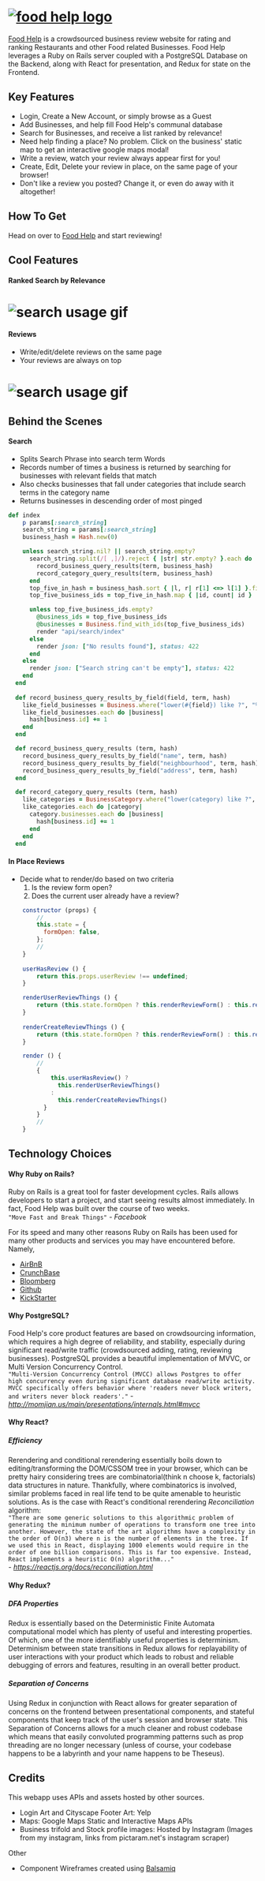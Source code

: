 # [![food help logo](https://github.com/brtsai/food-help/blob/master/documentation/assets/logo/logo.png)](https://food-help.herokuapp.com/#/)

[Food Help](https://food-help.herokuapp.com/#/) is a crowdsourced business review website for rating and ranking Restaurants and other Food related Businesses. Food Help leverages a Ruby on Rails server coupled with a PostgreSQL Database on the Backend, along with React for presentation, and Redux for state on the Frontend.

## Key Features

*   Login, Create a New Account, or simply browse as a Guest
*   Add Businesses, and help fill Food Help's communal database
*   Search for Businesses, and receive a list ranked by relevance!
*   Need help finding a place? No problem. Click on the business' static map to get an interactive google maps modal!
*   Write a review, watch your review always appear first for you!
*   Create, Edit, Delete your review in place, on the same page of your browser!
*   Don't like a review you posted? Change it, or even do away with it altogether!

## How To Get

Head on over to [Food Help](https://food-help.herokuapp.com/#/) and start reviewing!

## Cool Features

#### Ranked Search by Relevance

# ![search usage gif](https://github.com/brtsai/food-help/blob/master/documentation/assets/usage-gifs/search-usage.gif)

#### Reviews

*   Write/edit/delete reviews on the same page
*   Your reviews are always on top
# ![search usage gif](https://github.com/brtsai/food-help/blob/master/documentation/assets/usage-gifs/reviews-usage.gif)

## Behind the Scenes

#### Search

*   Splits Search Phrase into search term Words
*   Records number of times a business is returned by searching for businesses with relevant fields that match
*   Also checks businesses that fall under categories that include search terms in the category name
*   Returns businesses in descending order of most pinged

```ruby
def index
    p params[:search_string]
    search_string = params[:search_string]
    business_hash = Hash.new(0)

    unless search_string.nil? || search_string.empty?
      search_string.split(/[ ,]/).reject { |str| str.empty? }.each do |term|
        record_business_query_results(term, business_hash)
        record_category_query_results(term, business_hash)
      end
      top_five_in_hash = business_hash.sort { |l, r| r[1] <=> l[1] }.first(5)
      top_five_business_ids = top_five_in_hash.map { |id, count| id }

      unless top_five_business_ids.empty?
        @business_ids = top_five_business_ids
        @businesses = Business.find_with_ids(top_five_business_ids)
        render "api/search/index"
      else
        render json: ["No results found"], status: 422
      end
    else
      render json: ["Search string can't be empty"], status: 422
    end
  end
  
  def record_business_query_results_by_field(field, term, hash)
    like_field_businesses = Business.where("lower(#{field}) like ?", "%#{term}%".downcase)
    like_field_businesses.each do |business|
      hash[business.id] += 1
    end
  end

  def record_business_query_results (term, hash)
    record_business_query_results_by_field("name", term, hash)
    record_business_query_results_by_field("neighbourhood", term, hash)
    record_business_query_results_by_field("address", term, hash)
  end

  def record_category_query_results (term, hash)
    like_categories = BusinessCategory.where("lower(category) like ?", "%#{term}%".downcase)
    like_categories.each do |category|
      category.businesses.each do |business|
        hash[business.id] += 1
      end
    end
  end
```

#### In Place Reviews

*   Decide what to render/do based on two criteria
       1. Is the review form open?
       2. Does the current user already have a review?

```javascript
    constructor (props) {
        //
        this.state = {
          formOpen: false,
        };
        //
    }
    
    userHasReview () {
        return this.props.userReview !== undefined;
    }

    renderUserReviewThings () {
        return (this.state.formOpen ? this.renderReviewForm() : this.renderUserReview() );
    }
    
    renderCreateReviewThings () {
        return (this.state.formOpen ? this.renderReviewForm() : this.renderCreateReviewButton());
    }

    render () {
        //
        {
            this.userHasReview() ?
              this.renderUserReviewThings()
            :
              this.renderCreateReviewThings()
          }
        }
        //
    }
```

## Technology Choices

#### Why Ruby on Rails?

Ruby on Rails is a great tool for faster development cycles. Rails allows developers to start a project, and start seeing results almost immediately. In fact, Food Help was built over the course of two weeks.  
`"Move Fast and Break Things"` <cite>- Facebook</cite>

For its speed and many other reasons Ruby on Rails has been used for many other products and services you may have encountered before. Namely,  

*   [AirBnB](https://www.airbnb.com/)
*   [CrunchBase](https://www.crunchbase.com/)
*   [Bloomberg](https://www.bloomberg.com/)
*   [Github](https://github.com/)
*   [KickStarter](https://www.kickstarter.com/)

#### Why PostgreSQL?

Food Help's core product features are based on crowdsourcing information, which requires a high degree of reliability, and stability, especially during significant read/write traffic (crowdsourced adding, rating, reviewing businesses). PostgreSQL provides a beautiful implementation of MVVC, or Multi Version Concurrency Control.  
`"Multi-Version Concurrency Control (MVCC) allows Postgres to offer high concurrency even during significant database read/write activity. MVCC specifically offers behavior where 'readers never block writers, and writers never block readers'."` <cite>- http://momjian.us/main/presentations/internals.html#mvcc</cite>

#### Why React?

##### **_Efficiency_**

Rerendering and conditional rerendering essentially boils down to editing/transforming the DOM/CSSOM tree in your browser, which can be pretty hairy considering trees are combinatorial(think n choose k, factorials) data structures in nature. Thankfully, where combinatorics is involved, similar problems faced in real life tend to be quite amenable to heuristic solutions. As is the case with React's conditional rerendering _Reconciliation_ algorithm:  
`"There are some generic solutions to this algorithmic problem of generating the minimum number of operations to transform one tree into another. However, the state of the art algorithms have a complexity in the order of O(n3) where n is the number of elements in the tree. If we used this in React, displaying 1000 elements would require in the order of one billion comparisons. This is far too expensive. Instead, React implements a heuristic O(n) algorithm..."`  
<cite>- https://reactjs.org/docs/reconciliation.html</cite>

#### Why Redux?

##### **_DFA Properties_**

Redux is essentially based on the Deterministic Finite Automata computational model which has plenty of useful and interesting properties. Of which, one of the more identifiably useful properties is determinism.  
Determinism between state transitions in Redux allows for replayability of user interactions with your product which leads to robust and reliable debugging of errors and features, resulting in an overall better product.

##### **_Separation of Concerns_**

Using Redux in conjunction with React allows for greater separation of concerns on the frontend between presentational components, and stateful components that keep track of the user's session and browser state. This Separation of Concerns allows for a much cleaner and robust codebase which means that easily convoluted programming patterns such as prop threading are no longer necessary (unless of course, your codebase happens to be a labyrinth and your name happens to be Theseus).

## Credits

This webapp uses APIs and assets hosted by other sources.

*   Login Art and Cityscape Footer Art: Yelp
*   Maps: Google Maps Static and Interactive Maps APIs
*   Business trifold and Stock profile images: Hosted by Instagram (Images from my instagram, links from pictaram.net's instagram scraper)

Other

*   Component Wireframes created using [Balsamiq](https://github.com/brtsai/food-help/wiki/Component-Hierarchy)

